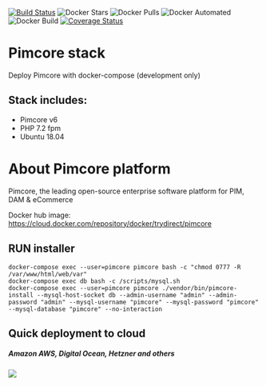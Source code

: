 
[![Build Status](https://travis-ci.com/trydirect/wordpress.svg?branch=master)](https://travis-ci.com/trydirect/pimcore)
![Docker Stars](https://img.shields.io/docker/stars/trydirect/pimcore.svg)
![Docker Pulls](https://img.shields.io/docker/pulls/trydirect/pimcore.svg)
![Docker Automated](https://img.shields.io/docker/cloud/automated/trydirect/pimcore.svg)
![Docker Build](https://img.shields.io/docker/cloud/build/trydirect/pimcore.svg)
[![Coverage Status](https://coveralls.io/repos/github/trydirect/pimcore/badge.svg?branch=master)](https://coveralls.io/github/trydirect/pimcore?branch=master)

# Pimcore stack
Deploy Pimcore with docker-compose (development only)

## Stack includes:
- Pimcore v6
- PHP 7.2 fpm
- Ubuntu 18.04



# About Pimcore platform
Pimcore, the leading open-source enterprise software platform for PIM, DAM & eCommerce

Docker hub image: https://cloud.docker.com/repository/docker/trydirect/pimcore

## RUN installer
```
docker-compose exec --user=pimcore pimcore bash -c "chmod 0777 -R /var/www/html/web/var"
docker-compose exec db bash -c /scripts/mysql.sh
docker-compose exec --user=pimcore pimcore ./vendor/bin/pimcore-install --mysql-host-socket db --admin-username "admin" --admin-password "admin" --mysql-username "pimcore" --mysql-password "pimcore" --mysql-database "pimcore" --no-interaction 
```


## Quick deployment to cloud
##### Amazon AWS, Digital Ocean, Hetzner and others
[<img src="https://img.shields.io/badge/quick%20deploy-%40try.direct-brightgreen.svg">](https://try.direct/server/user/deploy/InBpbWNvcmV8NnwxMiI.EAoFeA.NqZkUfUOLs9kNJG3WHwkjPePTkE/)


